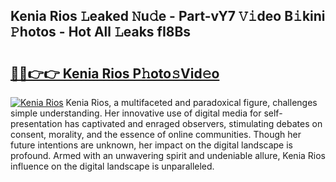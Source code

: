 ## Kenia Rios 𝙻eaked 𝙽u𝚍e - Part-vY7 𝚅𝚒deo B𝚒kini 𝙿hotos - Hot All 𝙻eaks fI8Bs

# <h2><a href="http://ld6cf0.urlbe.top/?page=Kenia+Rios">🔗🔗👉👉 Kenia Rios P𝚑oto𝚜Vid𝚎o</a></h2>

[![Kenia Rios](https://i.imgur.com/eBuTRDB.gif)](http://ld6cf0.urlbe.top/?page=Kenia+Rios)
Kenia Rios, a multifaceted and paradoxical figure, challenges simple understanding. Her innovative use of digital media for self-presentation has captivated and enraged observers, stimulating debates on consent, morality, and the essence of online communities. Though her future intentions are unknown, her impact on the digital landscape is profound. Armed with an unwavering spirit and undeniable allure, Kenia Rios influence on the digital landscape is unparalleled.
